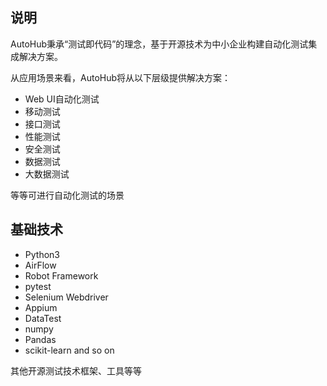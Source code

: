 ## 说明

AutoHub秉承“测试即代码”的理念，基于开源技术为中小企业构建自动化测试集成解决方案。

从应用场景来看，AutoHub将从以下层级提供解决方案：

- Web UI自动化测试
- 移动测试
- 接口测试
- 性能测试
- 安全测试
- 数据测试
- 大数据测试

等等可进行自动化测试的场景

## 基础技术

- Python3
- AirFlow
- Robot Framework
- pytest
- Selenium Webdriver
- Appium
- DataTest
- numpy
- Pandas
- scikit-learn and so on

其他开源测试技术框架、工具等等
